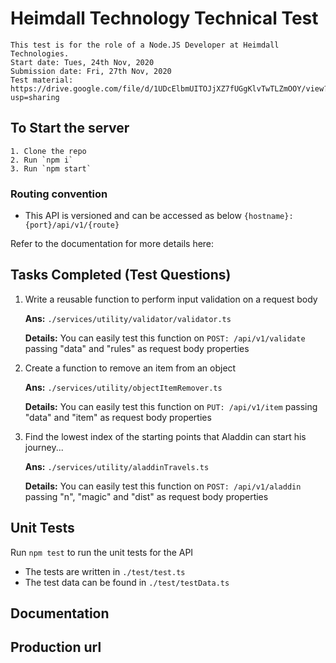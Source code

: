 # Heimdall Technology Technical Test

    This test is for the role of a Node.JS Developer at Heimdall Technologies.
    Start date: Tues, 24th Nov, 2020
    Submission date: Fri, 27th Nov, 2020
    Test material: https://drive.google.com/file/d/1UDcElbmUITOJjXZ7fUGgKlvTwTLZmOOY/view?usp=sharing

## To Start the server

    1. Clone the repo
    2. Run `npm i`
    3. Run `npm start`

### Routing convention

- This API is versioned and can be accessed as below
    ```{hostname}:{port}/api/v1/{route}```

Refer to the documentation for more details here:

## Tasks Completed (Test Questions)

1. Write a reusable function to perform input validation on a request body

    **Ans:** `./services/utility/validator/validator.ts`

    **Details:**  You can easily test this function on `POST: /api/v1/validate` passing "data" and "rules" as request body properties

2. Create a function to remove an item from an object

    **Ans:** `./services/utility/objectItemRemover.ts`

    **Details:** You can easily test this function on `PUT: /api/v1/item` passing "data" and "item" as request body properties

3. Find the lowest index of the starting points that Aladdin can start his journey...

    **Ans:** `./services/utility/aladdinTravels.ts`

    **Details:** You can easily test this function on `POST: /api/v1/aladdin` passing "n", "magic" and "dist" as request body properties

## Unit Tests

Run `npm test` to run the unit tests for the API

- The tests are written in `./test/test.ts`
- The test data can be found in `./test/testData.ts`

## Documentation

## Production url
